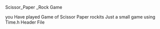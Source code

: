 Scissor_Paper _Rock Game

you Have played  Game of Scissor Paper rockits Just a small game
using Time.h Header File

